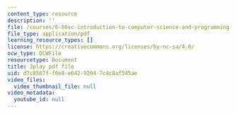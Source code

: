 ```yaml
---
content_type: resource
description: ''
file: /courses/6-00sc-introduction-to-computer-science-and-programming-spring-2011/d7c8567ff6e8e64292047c4c8af545ae_hGQw3KJ7i6Q.pdf
file_type: application/pdf
learning_resource_types: []
license: https://creativecommons.org/licenses/by-nc-sa/4.0/
ocw_type: OCWFile
resourcetype: Document
title: 3play pdf file
uid: d7c8567f-f6e8-e642-9204-7c4c8af545ae
video_files:
  video_thumbnail_file: null
video_metadata:
  youtube_id: null
---
```

